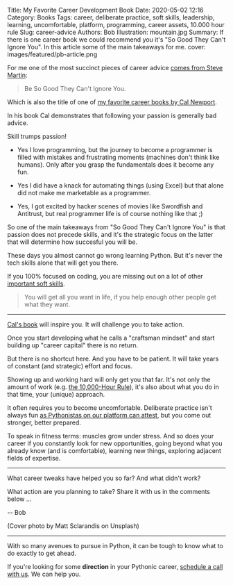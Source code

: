 Title: My Favorite Career Development Book
Date: 2020-05-02 12:16
Category: Books
Tags: career, deliberate practice, soft skills, leadership, learning, uncomfortable, platform, programming, career assets, 10.000 hour rule
Slug: career-advice
Authors: Bob
Illustration: mountain.jpg
Summary: If there is one career book we could recommend you it's "So Good They Can't Ignore You". In this article some of the main takeaways for me.
cover: images/featured/pb-article.png

For me one of the most succinct pieces of career advice [comes from Steve Martin](https://www.youtube.com/watch?v=teAvv6jnuXY):

> Be So Good They Can't Ignore You.

Which is also the title of one of [my favorite career books by Cal Newport](http://www.amazon.com/dp/1455509124/?tag=pyb0f-20).

In his book Cal demonstrates that following your passion is generally bad advice.

Skill trumps passion!

- Yes I love programming, but the journey to become a programmer is filled with mistakes and frustrating moments (machines don't think like humans). Only after you grasp the fundamentals does it become any fun.

- Yes I did have a knack for automating things (using Excel) but that alone did not make me marketable as a programmer.

- Yes, I got excited by hacker scenes of movies like Swordfish and Antitrust, but real programmer life is of course nothing like that ;)

So one of the main takeaways from "So Good They Can't Ignore You" is that passion does not precede skills, and it's the strategic  focus on the latter that will determine how succesful you will be.

These days you almost cannot go wrong learning Python. But it's never the tech skills alone that will get you there.

If you 100% focused on coding, you are missing out on a lot of other [important soft skills](https://www.linkedin.com/posts/bbelderbos_softskills-leadershipgoals-negotiation-activity-6661864706698956800-_Dey).

> You will get all you want in life, if you help enough other people get what they want.

---

[Cal's book](http://www.amazon.com/dp/1455509124/?tag=pyb0f-20) will inspire you. It will challenge you to take action. 

Once you start developing what he calls a "craftsman mindset" and start building up "career capital" there is no return.

But there is no shortcut here. And you have to be patient. It will take years of constant (and strategic) effort and focus.

Showing up and working hard will only get you that far. It's not only the amount of work (e.g. [the 10,000-Hour Rule](https://en.wikipedia.org/wiki/Outliers_(book))), it's also about what you do in that time, your (unique) approach. 

It often requires you to become uncomfortable. Deliberate practice isn't always fun [as Pythonistas on our platform can attest](https://codechalleng.es/testimonials), but you come out stronger, better prepared.

To speak in fitness terms: muscles grow under stress. And so does your career if you constantly look for new opportunities, going beyond what you already know (and is comfortable), learning new things, exploring adjacent fields of expertise.

---

What career tweaks have helped you so far? And what didn't work?

What action are you planning to take? Share it with us in the comments below ...

-- Bob

(Cover photo by Matt Sclarandis on Unsplash)

---

With so many avenues to pursue in Python, it can be tough to know what to do exactly to get ahead.

If you're looking for some **direction** in your Pythonic career, [schedule a call with us](https://pybit.es/pages/apply.html). We can help you.
